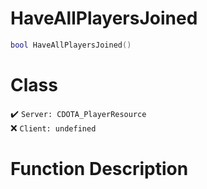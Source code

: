 # HaveAllPlayersJoined
```lua
bool HaveAllPlayersJoined()
```
# Class
✔️ `Server: CDOTA_PlayerResource`  
❌ `Client: undefined`  

# Function Description


